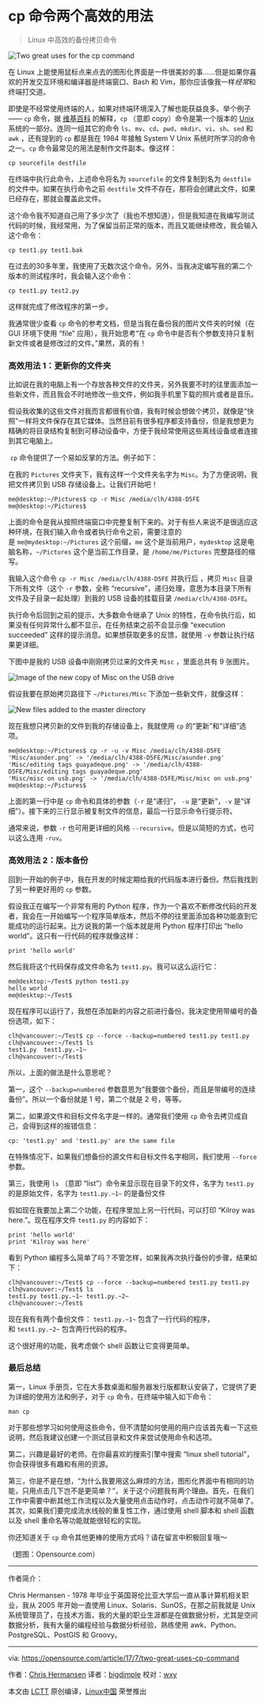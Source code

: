 cp 命令两个高效的用法
============================================================

> Linux 中高效的备份拷贝命令
 
![Two great uses for the cp command](https://opensource.com/sites/default/files/styles/image-full-size/public/images/life/car-penguin-drive-linux-yellow.png?itok=ueZE5mph "Two great uses for the cp command")

在 Linux 上能使用鼠标点来点去的图形化界面是一件很美妙的事……但是如果你喜欢的开发交互环境和编译器是终端窗口、Bash 和 Vim，那你应该像我一样*经常*和终端打交道。

即使是不经常使用终端的人，如果对终端环境深入了解也能获益良多。举个例子—— `cp` 命令，据 [维基百科][12] 的解释，`cp` （意即 copy）命令是第一个版本的 [Unix][13] 系统的一部分。连同一组其它的命令 `ls`、`mv`、`cd`、`pwd`、`mkdir`、`vi`、`sh`、`sed` 和 `awk` ，还有提到的 `cp` 都是我在 1984 年接触 System V Unix 系统时所学习的命令之一。`cp` 命令最常见的用法是制作文件副本。像这样：

```
cp sourcefile destfile
```

在终端中执行此命令，上述命令将名为 `sourcefile` 的文件复制到名为 `destfile` 的文件中。如果在执行命令之前 `destfile` 文件不存在，那将会创建此文件，如果已经存在，那就会覆盖此文件。

这个命令我不知道自己用了多少次了（我也不想知道），但是我知道在我编写测试代码的时候，我经常用，为了保留当前正常的版本，而且又能继续修改，我会输入这个命令：

```
cp test1.py test1.bak
```

在过去的30多年里，我使用了无数次这个命令。另外，当我决定编写我的第二个版本的测试程序时，我会输入这个命令：

```
cp test1.py test2.py
```

这样就完成了修改程序的第一步。

我通常很少查看 `cp` 命令的参考文档，但是当我在备份我的图片文件夹的时候（在 GUI 环境下使用 “file” 应用），我开始思考“在 `cp` 命令中是否有个参数支持只复制新文件或者是修改过的文件。”果然，真的有！

### 高效用法 1：更新你的文件夹

比如说在我的电脑上有一个存放各种文件的文件夹，另外我要不时的往里面添加一些新文件，而且我会不时地修改一些文件，例如我手机里下载的照片或者是音乐。

假设我收集的这些文件对我而言都很有价值，我有时候会想做个拷贝，就像是“快照”一样将文件保存在其它媒体。当然目前有很多程序都支持备份，但是我想更为精确的将目录结构复制到可移动设备中，方便于我经常使用这些离线设备或者连接到其它电脑上。

 `cp` 命令提供了一个易如反掌的方法。例子如下：

在我的 `Pictures` 文件夹下，我有这样一个文件夹名字为 `Misc`。为了方便说明，我把文件拷贝到 USB 存储设备上。让我们开始吧！

```
me@desktop:~/Pictures$ cp -r Misc /media/clh/4388-D5FE
me@desktop:~/Pictures$
```

上面的命令是我从按照终端窗口中完整复制下来的。对于有些人来说不是很适应这种环境，在我们输入命令或者执行命令之前，需要注意的是 `me@mydesktop:~/Pictures` 这个前缀，`me` 这个是当前用户，`mydesktop` 这是电脑名称，`~/Pictures` 这个是当前工作目录，是 `/home/me/Pictures` 完整路径的缩写。

我输入这个命令 `cp -r Misc /media/clh/4388-D5FE` 并执行后 ，拷贝 `Misc` 目录下所有文件（这个 `-r` 参数，全称 “recursive”，递归处理，意思为本目录下所有文件及子目录一起处理）到我的 USB 设备的挂载目录 `/media/clh/4388-D5FE`。

执行命令后回到之前的提示，大多数命令继承了 Unix 的特性，在命令执行后，如果没有任何异常什么都不显示，在任务结束之前不会显示像 “execution succeeded” 这样的提示消息。如果想获取更多的反馈，就使用 `-v` 参数让执行结果更详细。

下图中是我的 USB 设备中刚刚拷贝过来的文件夹 `Misc` ，里面总共有 9 张图片。

![Image of the new copy of Misc on the USB drive](https://opensource.com/sites/default/files/u128651/cp1_file_structure.png "Image of the new copy of Misc on the USB drive")

假设我要在原始拷贝路径下 `~/Pictures/Misc` 下添加一些新文件，就像这样：

![New files added to the master directory](https://opensource.com/sites/default/files/u128651/cp2_new_files.png "New files added to the master directory")

现在我想只拷贝新的文件到我的存储设备上，我就使用 `cp` 的“更新”和“详细”选项。

```
me@desktop:~/Pictures$ cp -r -u -v Misc /media/clh/4388-D5FE
'Misc/asunder.png' -> '/media/clh/4388-D5FE/Misc/asunder.png'
'Misc/editing tags guayadeque.png' -> '/media/clh/4388-D5FE/Misc/editing tags guayadeque.png'
'Misc/misc on usb.png' -> '/media/clh/4388-D5FE/Misc/misc on usb.png'
me@desktop:~/Pictures$
```
上面的第一行中是 `cp` 命令和具体的参数（`-r` 是“递归”， `-u` 是“更新”，`-v` 是“详细”）。接下来的三行显示被复制文件的信息，最后一行显示命令行提示符。

通常来说，参数 `-r` 也可用更详细的风格 `--recursive`。但是以简短的方式，也可以这么连用 `-ruv`。

### 高效用法 2：版本备份

回到一开始的例子中，我在开发的时候定期给我的代码版本进行备份。然后我找到了另一种更好用的 `cp` 参数。

假设我正在编写一个非常有用的 Python 程序，作为一个喜欢不断修改代码的开发者，我会在一开始编写一个程序简单版本，然后不停的往里面添加各种功能直到它能成功的运行起来。比方说我的第一个版本就是用 Python 程序打印出 “hello world”。这只有一行代码的程序就像这样：

```
print 'hello world'
```

然后我将这个代码保存成文件命名为 `test1.py`。我可以这么运行它：

```
me@desktop:~/Test$ python test1.py
hello world
me@desktop:~/Test$
```

现在程序可以运行了，我想在添加新的内容之前进行备份。我决定使用带编号的备份选项，如下：

```
clh@vancouver:~/Test$ cp --force --backup=numbered test1.py test1.py
clh@vancouver:~/Test$ ls
test1.py  test1.py.~1~
clh@vancouver:~/Test$ 
```

所以，上面的做法是什么意思呢？

第一，这个 `--backup=numbered` 参数意思为“我要做个备份，而且是带编号的连续备份”。所以一个备份就是 1 号，第二个就是 2 号，等等。

第二，如果源文件和目标文件名字是一样的。通常我们使用 `cp` 命令去拷贝成自己，会得到这样的报错信息：

```
cp: 'test1.py' and 'test1.py' are the same file
```

在特殊情况下，如果我们想备份的源文件和目标文件名字相同，我们使用 `--force` 参数。

第三，我使用 `ls` （意即 “list”）命令来显示现在目录下的文件，名字为 `test1.py` 的是原始文件，名字为 `test1.py.~1~` 的是备份文件

假如现在我要加上第二个功能，在程序里加上另一行代码，可以打印 “Kilroy was here.”。现在程序文件 `test1.py` 的内容如下：

```
print 'hello world'
print 'Kilroy was here'
```

看到 Python 编程多么简单了吗？不管怎样，如果我再次执行备份的步骤，结果如下：


```
clh@vancouver:~/Test$ cp --force --backup=numbered test1.py test1.py
clh@vancouver:~/Test$ ls
test1.py test1.py.~1~ test1.py.~2~
clh@vancouver:~/Test$
```
现在我有有两个备份文件： `test1.py.~1~` 包含了一行代码的程序，和 `test1.py.~2~` 包含两行代码的程序。

这个很好用的功能，我考虑做个 shell 函数让它变得更简单。

### 最后总结

第一，Linux 手册页，它在大多数桌面和服务器发行版都默认安装了，它提供了更为详细的使用方法和例子，对于 `cp` 命令，在终端中输入如下命令：

```
man cp
```

对于那些想学习如何使用这些命令，但不清楚如何使用的用户应该首先看一下这些说明，然后我建议创建一个测试目录和文件来尝试使用命令和选项。

第二，兴趣是最好的老师。在你最喜欢的搜索引擎中搜索 “linux shell tutorial”，你会获得很多有趣和有用的资源。

第三，你是不是在想，“为什么我要用这么麻烦的方法，图形化界面中有相同的功能，只用点击几下岂不是更简单？”，关于这个问题我有两个理由。首先，在我们工作中需要中断其他工作流程以及大量使用点击动作时，点击动作可就不简单了。其次，如果我们要完成流水线般的重复性工作，通过使用 shell 脚本和 shell 函数以及 shell 重命名等功能就能很轻松的实现。

你还知道关于 `cp` 命令其他更棒的使用方式吗？请在留言中积极回复哦～

（题图：Opensource.com）

--------------------------------------------------------------------------------

作者简介：

Chris Hermansen - 1978 年毕业于英国哥伦比亚大学后一直从事计算机相关职业，我从 2005 年开始一直使用 Linux、Solaris、SunOS，在那之前我就是 Unix 系统管理员了，在技术方面，我的大量的职业生涯都是在做数据分析，尤其是空间数据分析，我有大量的编程经验与数据分析经验，熟练使用 awk、Python、PostgreSQL、PostGIS 和 Groovy。

---

via: https://opensource.com/article/17/7/two-great-uses-cp-command

作者：[Chris Hermansen][a]
译者：[bigdimple](https://github.com/bigdimple)
校对：[wxy](https://github.com/wxy)

本文由 [LCTT](https://github.com/LCTT/TranslateProject) 原创编译，[Linux中国](https://linux.cn/) 荣誉推出

[a]:https://opensource.com/users/clhermansen
[1]:https://opensource.com/resources/what-is-linux?intcmp=70160000000h1jYAAQ&utm_source=intcallout&utm_campaign=linuxcontent
[2]:https://opensource.com/resources/what-are-linux-containers?intcmp=70160000000h1jYAAQ&utm_source=intcallout&utm_campaign=linuxcontent
[3]:https://developers.redhat.com/promotions/linux-cheatsheet/?intcmp=70160000000h1jYAAQ&utm_source=intcallout&utm_campaign=linuxcontent
[4]:https://developers.redhat.com/cheat-sheet/advanced-linux-commands-cheatsheet?intcmp=70160000000h1jYAAQ&utm_source=intcallout&utm_campaign=linuxcontent
[5]:https://opensource.com/tags/linux?intcmp=70160000000h1jYAAQ&utm_source=intcallout&utm_campaign=linuxcontent
[6]:https://opensource.com/file/360601
[7]:https://opensource.com/file/360606
[8]:https://opensource.com/article/17/7/two-great-uses-cp-command?rate=87TiE9faHZRes_f4Gj3yQZXhZ-x7XovYhnhjrk3SdiM
[9]:https://opensource.com/user/37806/feed
[10]:https://www.flickr.com/photos/internetarchivebookimages/14746482994/in/photolist-ot6zCN-odgbDq-orm48o-otifuv-otdyWa-ouDjnZ-otGT2L-odYVqY-otmff7-otGamG-otnmSg-rxnhoq-orTmKf-otUn6k-otBg1e-Gm6FEf-x4Fh64-otUcGR-wcXsxg-tLTN9R-otrWYV-otnyUE-iaaBKz-ovcPPi-ovokCg-ov4pwM-x8Tdf1-hT5mYr-otb75b-8Zk6XR-vtefQ7-vtehjQ-xhhN9r-vdXhWm-xFBgtQ-vdXdJU-vvTH6R-uyG5rH-vuZChC-xhhGii-vvU5Uv-vvTNpB-vvxqsV-xyN2Ai-vdXcFw-vdXuNC-wBMhes-xxYmxu-vdXxwS-vvU8Zt
[11]:https://www.flickr.com/photos/internetarchivebookimages/14774719031/in/photolist-ovAie2-otPK99-xtDX7p-tmxqWf-ow3i43-odd68o-xUPaxW-yHCtWi-wZVsrD-DExW5g-BrzB7b-CmMpC9-oy4hyF-x3UDWA-ow1m4A-x1ij7w-tBdz9a-tQMoRm-wn3tdw-oegTJz-owgrs2-rtpeX1-vNN6g9-owemNT-x3o3pX-wiJyEs-CGCC4W-owg22q-oeT71w-w6PRMn-Ds8gyR-x2Aodm-owoJQm-owtGp9-qVxppC-xM3Gw7-owgV5J-ou9WEs-wihHtF-CRmosE-uk9vB3-wiKdW6-oeGKq3-oeFS4f-x5AZtd-w6PNuv-xgkofr-wZx1gJ-EaYPED-oxCbFP
[12]:https://en.wikipedia.org/wiki/Cp_(Unix)
[13]:https://en.wikipedia.org/wiki/Unix
[14]:https://opensource.com/users/clhermansen
[15]:https://opensource.com/users/clhermansen
[16]:https://opensource.com/article/17/7/two-great-uses-cp-command#comments
